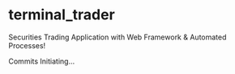 # terminal_trader
Securities Trading Application with Web Framework &amp; Automated Processes!

Commits Initiating...
